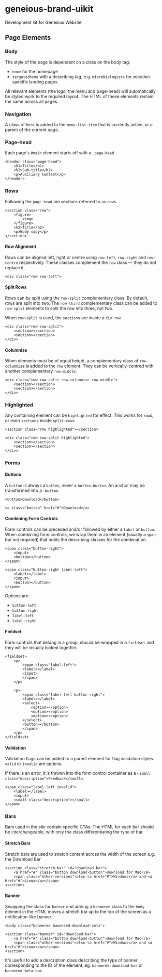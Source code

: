geneious-brand-uikit
====================

Development kit for Geneious Website

## Page Elements

### Body

The style of the page is dependent on a class on the body tag:

* `home` for the homepage
* `targetedhome` with a describing tag, e.g. `microbiologists` for vocation-specific landing pages.

All relevant elements (the logo, the menu and page-head) will automatically be styled work to the required layout. The HTML of these elements remain the same across all pages.

### Navigation

A class of `here` is added to the `menu-list-item` that is currently active, or a parent of the current page.

### Page-head

Each page's `#main` element starts off with a `.page-head`

	<header class="page-head">
		<h1>Title</h1>
		<h2>Sub-title</h2>
		<p>Auxiliary Content</p>
	</header>
	
### Rows

Following the `page-head` are sections referred to as `row`s.

	<section class="row">
		<figure>
			<img>
		</figure>
		<h2>Title</h2>
		<p>Body copy</p>
	</section>
	
#### Row Alignment

Rows can be aligned left, right or centre using `row-left`, `row-right` and `row-centre` respectively. These classes complement the `row` class — they do not replace it.

	<div class="row row-left">
	
#### Split Rows

Rows can be split using the `row-split` complementary class. By default, rows are split into two. The `row-third` complementary class can be added to `row-split` elements to split the row into three, not two.

When `row-split` is used, the `section`s are inside a `div.row`.

	<div class="row row-split">
		<section></section>
		<section></section>
	</div>

#### Columnise

When elements must be of equal height, a complementary class of `row-columnise` is added to the `row` element. They can be vertically-centred with another complementary `row-middle`.

	<div class="row row-split row-columnise row-middle">
		<section></section>
		<section></section>
	</div>

### Highlighted

Any containing element can be `highlighted` for effect. This works for `row`s, or even `section`s inside `split-row`s

	<section class="row highlighted"></section>
	
	<div class="row row-split highlighted">
		<section></section>
		<section></section>
	</div>


### Forms

#### Buttons

A `button` is always a `button`, never a `button.button`. An anchor may be transformed into a `.button`.
	
	<button>Download</button>
	
	<a class="button" href="#">Download</a>

#### Combining Form Controls

Form controls can be preceded and/or followed by either a `label` or `button`. When combining form controls, we wrap them in an element (usually a `span` but not required) that holds the describing classes for the combination.

	<span class="button-right">
		<input>
		<button></button>
	</span>
	
	<span class="button-right label-left">
		<label></label>
		<input>
		<button></button>
	</span>
	
Options are:

* `button-left`
* `button-right`
* `label-left`
* `label-right`

#### Fieldset

Form controls that belong in a group, should be wrapped in a `fieldset` and they will be visually locked together.

	<fieldset>
		<p>
			<span class="label-left">
			<label></label>
			<input>
			</span>
		</p>
		
		<p>
			<span class="label-left button-right">
			<label></label>
			<select>
				<option></option>
				<option></option>
				<option></option>
			</select>
			<button></button>
			</span>
		</p>
	</fieldset>
	
#### Validation

Validation flags can be added to a parent element for flag validation styles. `valid` or `invalid` are options.

If there is an error, it is thrown into the form control container as a `<small class="description">Feedback</small>`.

	<span class="label-left invalid">
		<label></label>
		<input>
		<small class="description"></small>
	</span>
	
### Bars

Bars used in the site contain specific CTAs. The HTML for each bar should be interchangeable, with only the class differentiating the type of bar.

#### Stretch Bars

Stretch bars are used to stretch content across the width of the screen e.g. the Download Bar

	<section class="stretch-bar" id="download-bar">
		<a href="#" class="button download-button">Download for Mac</a>
        <span class="other-versions">also <a href="#">Windows</a> and <a href="#">Linux</a></span>
	<section>

#### Banner

Swapping the class for `banner` and adding a `bannered` class to the `body` element in the HTML moves a stretch bar up to the top of the screen as a notification-like banner.

	<body class="bannered bannered-download-beta">
	
	<section class="banner" id="download-bar">
		<a href="#" class="button download-button">Download for Mac</a>
        <span class="other-versions">also <a href="#">Windows</a> and <a href="#">Linux</a></span>
	<section>
	
It's useful to add a description class describing the type of banner corresponding to the ID of the element, eg. `bannered-download-bar` or `bannered-beta-bar`.